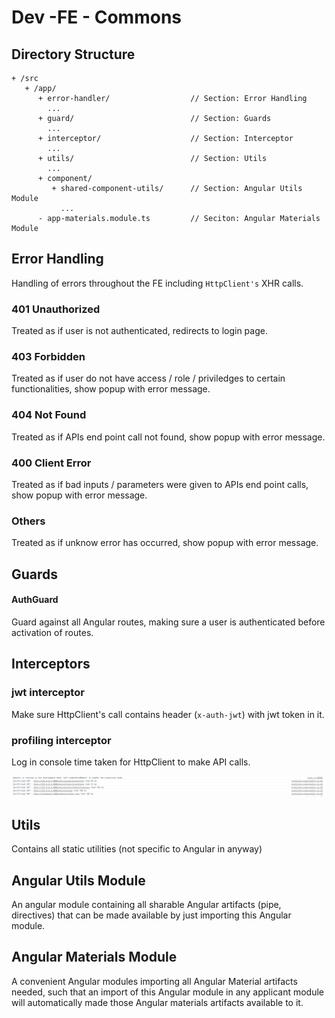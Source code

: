 # Dev -FE - Commons

## Directory Structure

```text
+ /src
   + /app/
      + error-handler/                  // Section: Error Handling
        ...
      + guard/                          // Section: Guards
        ...
      + interceptor/                    // Section: Interceptor
        ...
      + utils/                          // Section: Utils
        ...
      + component/
         + shared-component-utils/      // Section: Angular Utils Module
           ...
      - app-materials.module.ts         // Seciton: Angular Materials Module 
```

## Error Handling

Handling of errors throughout the FE including `HttpClient's` XHR calls.

### 401 Unauthorized

Treated as if user is not authenticated, redirects to login page.

### 403 Forbidden

Treated as if user do not have access / role / priviledges to certain functionalities, show popup with error message.

### 404 Not Found

Treated as if APIs end point call not found, show popup with error message.

### 400 Client Error

Treated as if bad inputs / parameters were given to APIs end point calls, show popup with error message.

### Others

Treated as if unknow error has occurred, show popup with error message.

## Guards

#### AuthGuard

Guard against all Angular routes, making sure a user is authenticated before activation of routes.

## Interceptors

### jwt interceptor

Make sure HttpClient's call contains header \(`x-auth-jwt`\) with jwt token in it.

### profiling interceptor

Log in console time taken for HttpClient to make API calls.

![](../../../.gitbook/assets/interceptor-profiling.png)

## Utils

Contains all static utilities \(not specific to Angular in anyway\)

## Angular Utils Module

An angular module containing all sharable Angular artifacts \(pipe, directives\) that can be made available by just importing this Angular module.

## Angular Materials Module

A convenient Angular modules importing all Angular Material artifacts needed, such that an import of this Angular module in any applicant module will automatically made those Angular materials artifacts available to it.

